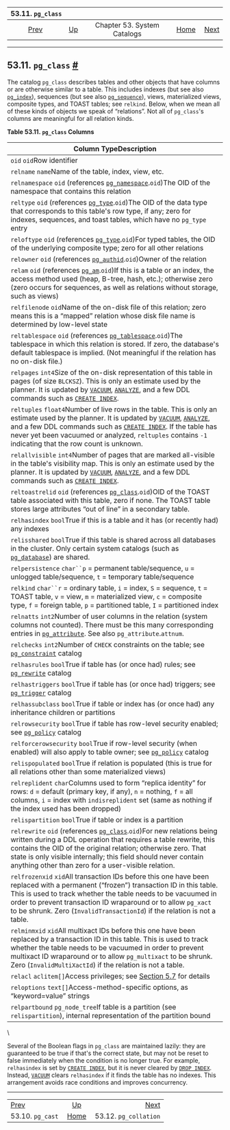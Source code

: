 <!--?xml version="1.0" encoding="UTF-8" standalone="no"?-->

|                53.11. `pg_class`               |                                                   |                             |                                                       |                                                          |
| :--------------------------------------------: | :------------------------------------------------ | :-------------------------: | ----------------------------------------------------: | -------------------------------------------------------: |
| [Prev](catalog-pg-cast.html "53.10. pg_cast")  | [Up](catalogs.html "Chapter 53. System Catalogs") | Chapter 53. System Catalogs | [Home](index.html "PostgreSQL 17devel Documentation") |  [Next](catalog-pg-collation.html "53.12. pg_collation") |

***

## 53.11. `pg_class` [#](#CATALOG-PG-CLASS)



The catalog `pg_class` describes tables and other objects that have columns or are otherwise similar to a table. This includes indexes (but see also [`pg_index`](catalog-pg-index.html "53.26. pg_index")), sequences (but see also [`pg_sequence`](catalog-pg-sequence.html "53.47. pg_sequence")), views, materialized views, composite types, and TOAST tables; see `relkind`. Below, when we mean all of these kinds of objects we speak of “relations”. Not all of `pg_class`'s columns are meaningful for all relation kinds.

**Table 53.11. `pg_class` Columns**

| Column TypeDescription                                                                                                                                                                                                                                                                                                                                                                                              |
| ------------------------------------------------------------------------------------------------------------------------------------------------------------------------------------------------------------------------------------------------------------------------------------------------------------------------------------------------------------------------------------------------------------------- |
| `oid` `oid`Row identifier                                                                                                                                                                                                                                                                                                                                                                                           |
| `relname` `name`Name of the table, index, view, etc.                                                                                                                                                                                                                                                                                                                                                                |
| `relnamespace` `oid` (references [`pg_namespace`](catalog-pg-namespace.html "53.32. pg_namespace").`oid`)The OID of the namespace that contains this relation                                                                                                                                                                                                                                                       |
| `reltype` `oid` (references [`pg_type`](catalog-pg-type.html "53.64. pg_type").`oid`)The OID of the data type that corresponds to this table's row type, if any; zero for indexes, sequences, and toast tables, which have no `pg_type` entry                                                                                                                                                                       |
| `reloftype` `oid` (references [`pg_type`](catalog-pg-type.html "53.64. pg_type").`oid`)For typed tables, the OID of the underlying composite type; zero for all other relations                                                                                                                                                                                                                                     |
| `relowner` `oid` (references [`pg_authid`](catalog-pg-authid.html "53.8. pg_authid").`oid`)Owner of the relation                                                                                                                                                                                                                                                                                                    |
| `relam` `oid` (references [`pg_am`](catalog-pg-am.html "53.3. pg_am").`oid`)If this is a table or an index, the access method used (heap, B-tree, hash, etc.); otherwise zero (zero occurs for sequences, as well as relations without storage, such as views)                                                                                                                                                      |
| `relfilenode` `oid`Name of the on-disk file of this relation; zero means this is a “mapped” relation whose disk file name is determined by low-level state                                                                                                                                                                                                                                                          |
| `reltablespace` `oid` (references [`pg_tablespace`](catalog-pg-tablespace.html "53.56. pg_tablespace").`oid`)The tablespace in which this relation is stored. If zero, the database's default tablespace is implied. (Not meaningful if the relation has no on-disk file.)                                                                                                                                          |
| `relpages` `int4`Size of the on-disk representation of this table in pages (of size `BLCKSZ`). This is only an estimate used by the planner. It is updated by [`VACUUM`](sql-vacuum.html "VACUUM"), [`ANALYZE`](sql-analyze.html "ANALYZE"), and a few DDL commands such as [`CREATE INDEX`](sql-createindex.html "CREATE INDEX").                                                                                  |
| `reltuples` `float4`Number of live rows in the table. This is only an estimate used by the planner. It is updated by [`VACUUM`](sql-vacuum.html "VACUUM"), [`ANALYZE`](sql-analyze.html "ANALYZE"), and a few DDL commands such as [`CREATE INDEX`](sql-createindex.html "CREATE INDEX"). If the table has never yet been vacuumed or analyzed, `reltuples` contains `-1` indicating that the row count is unknown. |
| `relallvisible` `int4`Number of pages that are marked all-visible in the table's visibility map. This is only an estimate used by the planner. It is updated by [`VACUUM`](sql-vacuum.html "VACUUM"), [`ANALYZE`](sql-analyze.html "ANALYZE"), and a few DDL commands such as [`CREATE INDEX`](sql-createindex.html "CREATE INDEX").                                                                                |
| `reltoastrelid` `oid` (references [`pg_class`](catalog-pg-class.html "53.11. pg_class").`oid`)OID of the TOAST table associated with this table, zero if none. The TOAST table stores large attributes “out of line” in a secondary table.                                                                                                                                                                          |
| `relhasindex` `bool`True if this is a table and it has (or recently had) any indexes                                                                                                                                                                                                                                                                                                                                |
| `relisshared` `bool`True if this table is shared across all databases in the cluster. Only certain system catalogs (such as [`pg_database`](catalog-pg-database.html "53.15. pg_database")) are shared.                                                                                                                                                                                                             |
| `relpersistence` `char``p` = permanent table/sequence, `u` = unlogged table/sequence, `t` = temporary table/sequence                                                                                                                                                                                                                                                                                                |
| `relkind` `char``r` = ordinary table, `i` = index, `S` = sequence, `t` = TOAST table, `v` = view, `m` = materialized view, `c` = composite type, `f` = foreign table, `p` = partitioned table, `I` = partitioned index                                                                                                                                                                                              |
| `relnatts` `int2`Number of user columns in the relation (system columns not counted). There must be this many corresponding entries in [`pg_attribute`](catalog-pg-attribute.html "53.7. pg_attribute"). See also `pg_attribute`.`attnum`.                                                                                                                                                                          |
| `relchecks` `int2`Number of `CHECK` constraints on the table; see [`pg_constraint`](catalog-pg-constraint.html "53.13. pg_constraint") catalog                                                                                                                                                                                                                                                                      |
| `relhasrules` `bool`True if table has (or once had) rules; see [`pg_rewrite`](catalog-pg-rewrite.html "53.45. pg_rewrite") catalog                                                                                                                                                                                                                                                                                  |
| `relhastriggers` `bool`True if table has (or once had) triggers; see [`pg_trigger`](catalog-pg-trigger.html "53.58. pg_trigger") catalog                                                                                                                                                                                                                                                                            |
| `relhassubclass` `bool`True if table or index has (or once had) any inheritance children or partitions                                                                                                                                                                                                                                                                                                              |
| `relrowsecurity` `bool`True if table has row-level security enabled; see [`pg_policy`](catalog-pg-policy.html "53.38. pg_policy") catalog                                                                                                                                                                                                                                                                           |
| `relforcerowsecurity` `bool`True if row-level security (when enabled) will also apply to table owner; see [`pg_policy`](catalog-pg-policy.html "53.38. pg_policy") catalog                                                                                                                                                                                                                                          |
| `relispopulated` `bool`True if relation is populated (this is true for all relations other than some materialized views)                                                                                                                                                                                                                                                                                            |
| `relreplident` `char`Columns used to form “replica identity” for rows: `d` = default (primary key, if any), `n` = nothing, `f` = all columns, `i` = index with `indisreplident` set (same as nothing if the index used has been dropped)                                                                                                                                                                            |
| `relispartition` `bool`True if table or index is a partition                                                                                                                                                                                                                                                                                                                                                        |
| `relrewrite` `oid` (references [`pg_class`](catalog-pg-class.html "53.11. pg_class").`oid`)For new relations being written during a DDL operation that requires a table rewrite, this contains the OID of the original relation; otherwise zero. That state is only visible internally; this field should never contain anything other than zero for a user-visible relation.                                       |
| `relfrozenxid` `xid`All transaction IDs before this one have been replaced with a permanent (“frozen”) transaction ID in this table. This is used to track whether the table needs to be vacuumed in order to prevent transaction ID wraparound or to allow `pg_xact` to be shrunk. Zero (`InvalidTransactionId`) if the relation is not a table.                                                                   |
| `relminmxid` `xid`All multixact IDs before this one have been replaced by a transaction ID in this table. This is used to track whether the table needs to be vacuumed in order to prevent multixact ID wraparound or to allow `pg_multixact` to be shrunk. Zero (`InvalidMultiXactId`) if the relation is not a table.                                                                                             |
| `relacl` `aclitem[]`Access privileges; see [Section 5.7](ddl-priv.html "5.7. Privileges") for details                                                                                                                                                                                                                                                                                                               |
| `reloptions` `text[]`Access-method-specific options, as “keyword=value” strings                                                                                                                                                                                                                                                                                                                                     |
| `relpartbound` `pg_node_tree`If table is a partition (see `relispartition`), internal representation of the partition bound                                                                                                                                                                                                                                                                                         |

\


Several of the Boolean flags in `pg_class` are maintained lazily: they are guaranteed to be true if that's the correct state, but may not be reset to false immediately when the condition is no longer true. For example, `relhasindex` is set by [`CREATE INDEX`](sql-createindex.html "CREATE INDEX"), but it is never cleared by [`DROP INDEX`](sql-dropindex.html "DROP INDEX"). Instead, [`VACUUM`](sql-vacuum.html "VACUUM") clears `relhasindex` if it finds the table has no indexes. This arrangement avoids race conditions and improves concurrency.

***

|                                                |                                                       |                                                          |
| :--------------------------------------------- | :---------------------------------------------------: | -------------------------------------------------------: |
| [Prev](catalog-pg-cast.html "53.10. pg_cast")  |   [Up](catalogs.html "Chapter 53. System Catalogs")   |  [Next](catalog-pg-collation.html "53.12. pg_collation") |
| 53.10. `pg_cast`                               | [Home](index.html "PostgreSQL 17devel Documentation") |                                    53.12. `pg_collation` |

